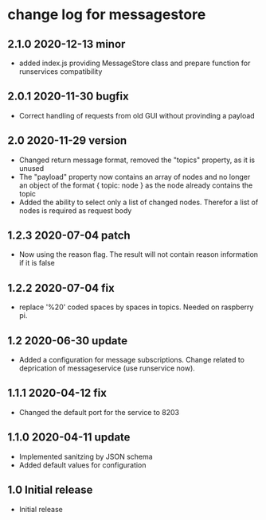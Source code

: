 # change log for messagestore

## 2.1.0 2020-12-13 minor

- added index.js providing MessageStore class and prepare function for runservices compatibility

## 2.0.1 2020-11-30 bugfix

- Correct handling of requests from old GUI without provinding a payload

## 2.0 2020-11-29 version

- Changed return message format, removed the "topics" property, as it is unused
- The "payload" property now contains an array of nodes and no longer an object of the format { topic: node } as the node already contains the topic
- Added the ability to select only a list of changed nodes. Therefor a list of nodes is required as request body

## 1.2.3 2020-07-04 patch

- Now using the reason flag. The result will not contain reason information if it is false

## 1.2.2 2020-07-04 fix

- replace '%20' coded spaces by spaces in topics. Needed on raspberry pi.

## 1.2 2020-06-30 update

- Added a configuration for message subscriptions. Change related to deprication of messageservice (use runservice now).

## 1.1.1 2020-04-12 fix

- Changed the default port for the service to 8203

## 1.1.0 2020-04-11 update

- Implemented sanitzing by JSON schema
- Added default values for configuration

## 1.0 Initial release

- Initial release
